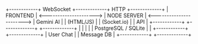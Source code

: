 +------------+        WebSocket         +-------------+            HTTP           +-------------+
| FRONTEND   | <---------------------> | NODE SERVER | <-----------------------> | Gemini AI   |
| (HTML/JS)  |                        | (Socket.io) |                          | API         |
+------------+                        +-------------+                          +-------------+
      |                                     |
      |                                     |
      |                                 PostgreSQL / SQLite
      |                                     |
+------------+                        +-------------+
| User Chat  |                        | Message DB  |
+------------+                        +-------------+
